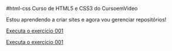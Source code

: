 #html-css
Curso de HTML5 e CSS3 do CursoemVideo

Estou aprendendo a criar sites e agora vou gerenciar repositórios!

<a href="https://eduardonbr.github.io/html-css/Exercicios/ex001/index.html">Executa o exercício 001</a>

<a href="https://eduardonbr.github.io/html-css/Exercicios/ex026 - media querie/mq002/index.html">Executa o exercício 001</a>
